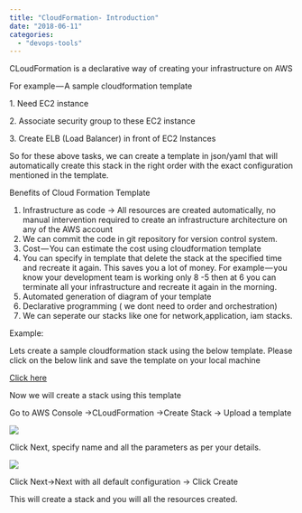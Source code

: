```yaml
---
title: "CloudFormation- Introduction"
date: "2018-06-11"
categories: 
  - "devops-tools"
---
```


CLoudFormation is a declarative way of creating your infrastructure on AWS

For example — A sample cloudformation template

1\. Need EC2 instance

2\. Associate security group to these EC2 instance

3\. Create ELB (Load Balancer) in front of EC2 Instances

So for these above tasks, we can create a template in json/yaml that will automatically create this stack in the right order with the exact configuration mentioned in the template.

Benefits of Cloud Formation Template

1. Infrastructure as code -> All resources are created automatically, no manual intervention required to create an infrastructure architecture on any of the AWS account
2. We can commit the code in git repository for version control system.
3. Cost — You can estimate the cost using cloudformation template
4. You can specify in template that delete the stack at the specified time and recreate it again. This saves you a lot of money. For example — you know your development team is working only 8 -5 then at 6 you can terminate all your infrastructure and recreate it again in the morning.
5. Automated generation of diagram of your template
6. Declarative programming ( we dont need to order and orchestration)
7. We can seperate our stacks like one for network,application, iam stacks.

Example:

Lets create a sample cloudformation stack using the below template. Please click on the below link and save the template on your local machine

[Click here](https://console.aws.amazon.com/cloudformation/designer/home?templateUrl=https://s3.amazonaws.com/cloudformation-examples/sample-ec2-vpc.template&region=us-east-1)

Now we will create a stack using this template

Go to AWS Console ->CLoudFormation ->Create Stack -> Upload a template

![](https://cdn-images-1.medium.com/max/800/1*NFMKyQ56-hOaptdeGf0U_w.png)

Click Next, specify name and all the parameters as per your details.

![](https://cdn-images-1.medium.com/max/800/1*0m7O-QBm0JgZLupjRVPIng.png)

Click Next->Next with all default configuration -> Click Create

This will create a stack and you will all the resources created.
